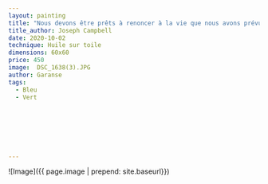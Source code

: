 ```yaml
---
layout: painting
title: "Nous devons être prêts à renoncer à la vie que nous avons prévue pour pouvoir trouver la vie qui nous attend."                                        
title_author: Joseph Campbell 
date: 2020-10-02
technique: Huile sur toile 
dimensions: 60x60
price: 450
image:  DSC_1638(3).JPG
author: Garanse
tags:
  - Bleu
  - Vert
  
  
  
  
  
  
  
---
```

![Image]({{ page.image | prepend: site.baseurl}})

